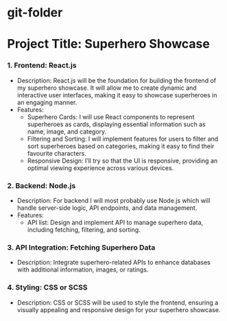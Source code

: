 # git-folder
# Project Title: Superhero Showcase

### 1. Frontend: React.js
- Description: React.js will be the foundation for building the frontend of my superhero showcase. It will allow me to create dynamic and interactive user interfaces, making it easy to showcase superheroes in an engaging manner.
- Features:
  - Superhero Cards: I will use React components to represent superheroes as cards, displaying essential information such as name, image, and category.
  - Filtering and Sorting: I will implement features for users to filter and sort superheroes based on categories, making it easy to find their favourite characters.
  - Responsive Design: 	I’ll try so that the UI is responsive, providing an optimal viewing experience across various devices.

### 2. Backend: Node.js
- Description: For backend I will most probably use Node.js which will handle server-side logic, API endpoints, and data management.
- Features:
  - API list: Design and implement API to manage superhero data, including fetching, filtering, and sorting.

### 3. API Integration: Fetching Superhero Data
- Description: Integrate superhero-related APIs to enhance databases with additional information, images, or ratings.

### 4. Styling: CSS or SCSS
- Description: CSS or SCSS will be used to style the frontend, ensuring a visually appealing and responsive design for your superhero showcase.